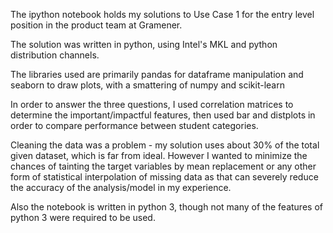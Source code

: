 The ipython notebook holds my solutions to Use Case 1 for the entry level position in the product team at Gramener. 

The solution was written in python, using Intel's MKL and python distribution channels. 

The libraries used are primarily pandas for dataframe manipulation and seaborn to draw plots, with a smattering of numpy and scikit-learn 

In order to answer the three questions, I used correlation matrices to determine the important/impactful features, then used bar and distplots in order to compare performance between student categories. 

Cleaning the data was a problem - my solution uses about 30% of the total given dataset, which is far from ideal. However I wanted to minimize the chances of tainting the target variables by mean replacement or any other form of statistical interpolation of missing data as that can severely reduce the accuracy of the analysis/model in my experience. 

Also the notebook is written in python 3, though not many of the features of python 3 were required to be used. 